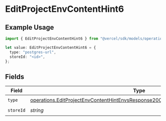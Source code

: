 # EditProjectEnvContentHint6

## Example Usage

```typescript
import { EditProjectEnvContentHint6 } from "@vercel/sdk/models/operations/editprojectenv.js";

let value: EditProjectEnvContentHint6 = {
  type: "postgres-url",
  storeId: "<id>",
};
```

## Fields

| Field                                                                                                                                                                                    | Type                                                                                                                                                                                     | Required                                                                                                                                                                                 | Description                                                                                                                                                                              |
| ---------------------------------------------------------------------------------------------------------------------------------------------------------------------------------------- | ---------------------------------------------------------------------------------------------------------------------------------------------------------------------------------------- | ---------------------------------------------------------------------------------------------------------------------------------------------------------------------------------------- | ---------------------------------------------------------------------------------------------------------------------------------------------------------------------------------------- |
| `type`                                                                                                                                                                                   | [operations.EditProjectEnvContentHintEnvsResponse200ApplicationJSONResponseBodyType](../../models/operations/editprojectenvcontenthintenvsresponse200applicationjsonresponsebodytype.md) | :heavy_check_mark:                                                                                                                                                                       | N/A                                                                                                                                                                                      |
| `storeId`                                                                                                                                                                                | *string*                                                                                                                                                                                 | :heavy_check_mark:                                                                                                                                                                       | N/A                                                                                                                                                                                      |